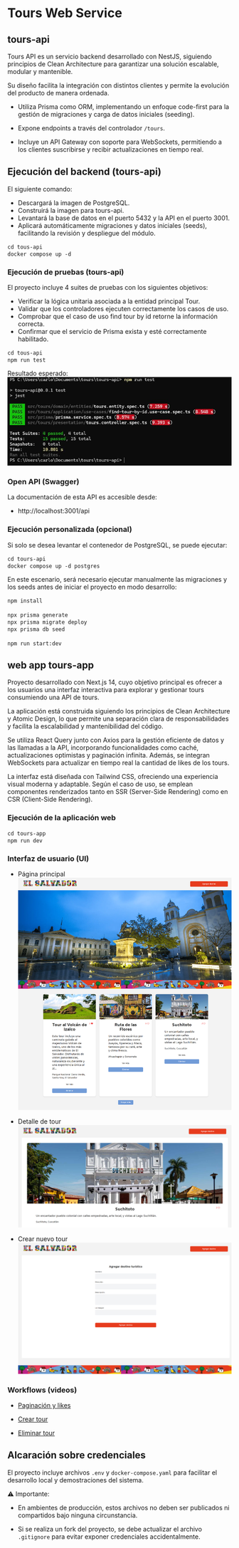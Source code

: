 # Tours Web Service

## tours-api

Tours API es un servicio backend desarrollado con NestJS, siguiendo principios de Clean Architecture para garantizar una solución escalable, modular y mantenible.

Su diseño facilita la integración con distintos clientes y permite la evolución del producto de manera ordenada.

- Utiliza Prisma como ORM, implementando un enfoque code-first para la gestión de migraciones y carga de datos iniciales (seeding).

- Expone endpoints a través del controlador `/tours`.

- Incluye un API Gateway con soporte para WebSockets, permitiendo a los clientes suscribirse y recibir actualizaciones en tiempo real.

##  Ejecución del backend (tours-api)

El siguiente comando:

- Descargará la imagen de PostgreSQL.
- Construirá la imagen para tours-api.
- Levantará la base de datos en el puerto 5432 y la API en el puerto 3001.
- Aplicará automáticamente migraciones y datos iniciales (seeds), facilitando la revisión y despliegue del módulo.

```
cd tous-api
docker compose up -d
```

### Ejecución de pruebas (tours-api)
El proyecto incluye 4 suites de pruebas con los siguientes objetivos:

- Verificar la lógica unitaria asociada a la entidad principal Tour.
- Validar que los controladores ejecuten correctamente los casos de uso.
- Comprobar que el caso de uso find tour by id retorne la información correcta.
- Confirmar que el servicio de Prisma exista y esté correctamente habilitado.

```
cd tous-api
npm run test
```

Resultado esperado:
![Test results](/images/tests.jpg)

### Open API (Swagger)
La documentación de esta API es accesible desde:
- http://localhost:3001/api

### Ejecución personalizada (opcional)
Si solo se desea levantar el contenedor de PostgreSQL, se puede ejecutar:

```
cd tours-api
docker compose up -d postgres
```

En este escenario, será necesario ejecutar manualmente las migraciones y los seeds antes de iniciar el proyecto en modo desarrollo:

```
npm install

npx prisma generate
npx prisma migrate deploy
npx prisma db seed

npm run start:dev
```

## web app tours-app

Proyecto desarrollado con Next.js 14, cuyo objetivo principal es ofrecer a los usuarios una interfaz interactiva para explorar y gestionar tours consumiendo una API de tours.

La aplicación está construida siguiendo los principios de Clean Architecture y Atomic Design, lo que permite una separación clara de responsabilidades y facilita la escalabilidad y mantenibilidad del código.

Se utiliza React Query junto con Axios para la gestión eficiente de datos y las llamadas a la API, incorporando funcionalidades como caché, actualizaciones optimistas y paginación infinita. Además, se integran WebSockets para actualizar en tiempo real la cantidad de likes de los tours.

La interfaz está diseñada con Tailwind CSS, ofreciendo una experiencia visual moderna y adaptable. Según el caso de uso, se emplean componentes renderizados tanto en SSR (Server-Side Rendering) como en CSR (Client-Side Rendering).

### Ejecución de la aplicación web

```
cd tours-app
npm run dev
```

### Interfaz de usuario (UI)

- Página principal
![Main page](/images/main.png)

- Detalle de tour
![Tour details page](/images/tour.png)

- Crear nuevo tour
![Create tour page](/images/create_tour.png)

### Workflows (videos)

- [Paginación y likes](videos/pagination_likes.mp4)

- [Crear tour](videos/create_tour.mp4)

- [Eliminar tour](videos/delete_tour.mp4)

## Alcaración sobre credenciales

El proyecto incluye archivos `.env` y `docker-compose.yaml` para facilitar el desarrollo local y demostraciones del sistema.

⚠️ Importante:

- En ambientes de producción, estos archivos no deben ser publicados ni compartidos bajo ninguna circunstancia.

- Si se realiza un fork del proyecto, se debe actualizar el archivo `.gitignore` para evitar exponer credenciales accidentalmente.
